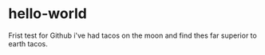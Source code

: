 # hello-world

Frist test for Github
i've had tacos on the moon and find thes far superior to earth tacos.
